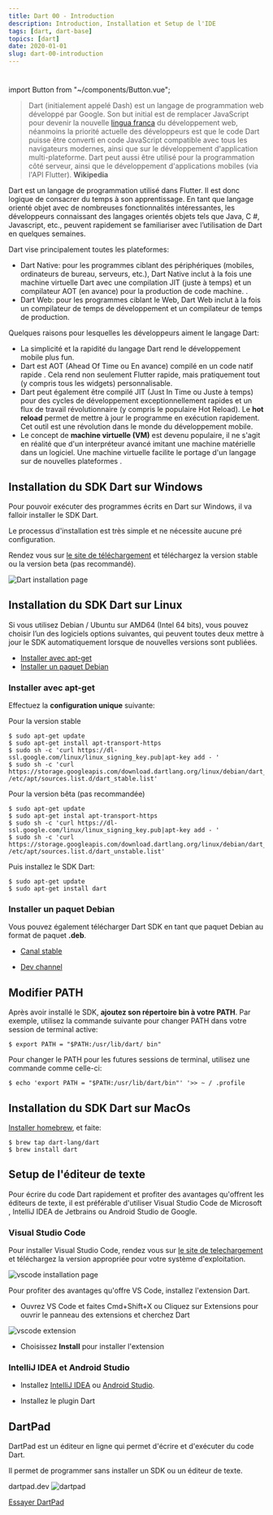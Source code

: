 ```yaml
---
title: Dart 00 - Introduction
description: Introduction, Installation et Setup de l'IDE
tags: [dart, dart-base]
topics: [dart]
date: 2020-01-01
slug: dart-00-introduction
---
```


#

import Button from "~/components/Button.vue";

> Dart (initialement appelé Dash) est un langage de programmation web développé par Google. Son but initial est de remplacer JavaScript pour devenir la nouvelle [lingua franca](https://fr.wiktionary.org/wiki/lingua_franca) du développement web, néanmoins la priorité actuelle des développeurs est que le code Dart puisse être converti en code JavaScript compatible avec tous les navigateurs modernes, ainsi que sur le développement d'application multi-plateforme.
> Dart peut aussi être utilisé pour la programmation côté serveur, ainsi que le développement d'applications mobiles (via l'API Flutter). **Wikipedia**

Dart est un langage de programmation utilisé dans Flutter. Il est donc logique de consacrer du temps à son apprentissage. En tant que langage orienté objet avec de nombreuses fonctionnalités intéressantes, les développeurs connaissant des langages orientés objets tels que Java, C #, Javascript, etc., peuvent rapidement se familiariser avec l’utilisation de Dart en quelques semaines.

Dart vise principalement toutes les plateformes:

- Dart Native: pour les programmes ciblant des périphériques (mobiles, ordinateurs de bureau, serveurs, etc.), Dart Native inclut à la fois une machine virtuelle Dart avec une compilation JIT (juste à temps) et un compilateur AOT (en avance) pour la production de code machine. .
- Dart Web: pour les programmes ciblant le Web, Dart Web inclut à la fois un compilateur de temps de développement et un compilateur de temps de production.

Quelques raisons pour lesquelles les développeurs aiment le langage Dart:

- La simplicité et la rapidité du langage Dart rend le développement mobile plus fun.
- Dart est AOT (Ahead Of Time ou En avance) compilé en un code natif rapide . Cela rend non seulement Flutter rapide, mais pratiquement tout (y compris tous les widgets) personnalisable.
- Dart peut également être compilé JIT (Just In Time ou Juste à temps) pour des cycles de développement exceptionnellement rapides et un flux de travail révolutionnaire (y compris le populaire Hot Reload). Le **hot reload** permet de mettre à jour le programme en exécution rapidement. Cet outil est une révolution dans le monde du développement mobile.
- Le concept de **machine virtuelle (VM)** est devenu populaire, il ne s'agit en réalité que d'un interpréteur avancé imitant une machine matérielle dans un logiciel. Une machine virtuelle facilite le portage d'un langage sur de nouvelles plateformes .

## Installation du SDK Dart sur Windows

Pour pouvoir exécuter des programmes écrits en Dart sur Windows, il va falloir installer le SDK Dart.

Le processus d'installation est très simple et ne nécessite aucune pré configuration.

Rendez vous sur [le site de téléchargement](http://www.gekorm.com/dart-windows/) et téléchargez la version stable ou la version beta (pas recommandé).

![Dart installation page](/images/dart-base/dart.png)

## Installation du SDK Dart sur Linux

Si vous utilisez Debian / Ubuntu sur AMD64 (Intel 64 bits), vous pouvez choisir l’un des logiciels
options suivantes, qui peuvent toutes deux mettre à jour le SDK automatiquement lorsque de nouvelles versions sont publiées.

- [Installer avec apt-get](#installer-avec-apt-get)
- [Installer un paquet Debian](#installer-un-paquet-debian)

### Installer avec **apt-get**

Effectuez la **configuration unique** suivante:

Pour la version stable

```terminal
$ sudo apt-get update
$ sudo apt-get install apt-transport-https
$ sudo sh -c 'curl https://dl-ssl.google.com/linux/linux_signing_key.pub|apt-key add - '
$ sudo sh -c 'curl https://storage.googleapis.com/download.dartlang.org/linux/debian/dart_stable.list> /etc/apt/sources.list.d/dart_stable.list'
```

Pour la version bêta (pas recommandée)

```terminal
$ sudo apt-get update
$ sudo apt-get instal apt-transport-https
$ sudo sh -c 'curl https://dl-ssl.google.com/linux/linux_signing_key.pub|apt-key add - '
$ sudo sh -c 'curl https://storage.googleapis.com/download.dartlang.org/linux/debian/dart_unstable.list> /etc/apt/sources.list.d/dart_unstable.list'
```

Puis installez le SDK Dart:

```terminal
$ sudo apt-get update
$ sudo apt-get install dart
```

### Installer un paquet Debian

Vous pouvez également télécharger Dart SDK en tant que paquet Debian au format de paquet **.deb**.

- [Canal stable](https://storage.googleapis.com/dart-archive/channels/stable/release/latest/linux_packages/dart_2.4.0-1_amd64.deb)

- [Dev channel](https://storage.googleapis.com/dart-archive/channels/dev/release/latest/linux_packages/dart_2.5.0-dev.1.0-1_amd64.deb)

## Modifier PATH

Après avoir installé le SDK, **ajoutez son répertoire bin à votre PATH**. Par exemple,
utilisez la commande suivante pour changer PATH dans votre session de terminal active:

```terminal
$ export PATH = "$PATH:/usr/lib/dart/ bin"
```

Pour changer le PATH pour les futures sessions de terminal, utilisez une commande comme celle-ci:

```terminal
$ echo 'export PATH = "$PATH:/usr/lib/dart/bin"' '>> ~ / .profile
```

## Installation du SDK Dart sur MacOs

[Installer homebrew](http://brew.sh/), et faite:

```terminal
$ brew tap dart-lang/dart
$ brew install dart
```

## Setup de l'éditeur de texte

Pour écrire du code Dart rapidement et profiter des avantages qu'offrent les éditeurs de texte, il est préférable d'utiliser Visual Studio Code de Microsoft , IntelliJ IDEA de Jetbrains ou Android Studio de Google.

### Visual Studio Code

Pour installer Visual Studio Code, rendez vous sur [le site de telechargement](https://code.visualstudio.com/Download) et téléchargez la version appropriée pour votre système d'exploitation.

![vscode installation page](/images/dart-base/vscode.png)

Pour profiter des avantages qu'offre VS Code, installez l'extension Dart.

- Ouvrez VS Code et faites Cmd+Shift+X ou Cliquez sur Extensions pour ouvrir le panneau des extensions et cherchez Dart

![vscode extension](/images/dart-base/dart_ext.png)

- Choisissez **Install** pour installer l'extension

### IntelliJ IDEA et Android Studio

- Installez [IntelliJ IDEA](https://www.jetbrains.com/idea/) ou [Android Studio](https://developer.android.com/studio).

- Installez le plugin Dart

## DartPad

DartPad est un éditeur en ligne qui permet d'écrire et d'exécuter du code Dart.

Il permet de programmer sans installer un SDK ou un éditeur de texte.

dartpad.dev
![dartpad](/images/dart-base/dartpad.png)

[Essayer DartPad](https://dartpad.dev/)
